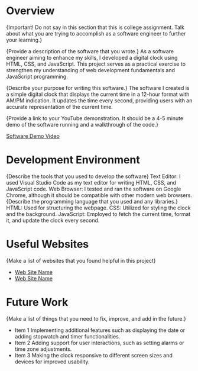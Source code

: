 # Overview

{Important! Do not say in this section that this is college assignment. Talk about what you are trying to accomplish as a software engineer to further your learning.}

{Provide a description of the software that you wrote.}
As a software engineer aiming to enhance my skills, I developed a digital clock using HTML, CSS, and JavaScript. This project serves as a practical exercise to strengthen my understanding of web development fundamentals and JavaScript programming.

{Describe your purpose for writing this software.}
The software I created is a simple digital clock that displays the current time in a 12-hour format with AM/PM indication. It updates the time every second, providing users with an accurate representation of the current time.

{Provide a link to your YouTube demonstration. It should be a 4-5 minute demo of the software running and a walkthrough of the code.}

[Software Demo Video](https://youtu.be/552XdOETPVc)

# Development Environment

{Describe the tools that you used to develop the software}
Text Editor: I used Visual Studio Code as my text editor for writing HTML, CSS, and JavaScript code.
Web Browser: I tested and ran the software on Google Chrome, although it should be compatible with other modern web browsers.
{Describe the programming language that you used and any libraries.}
HTML: Used for structuring the webpage.
CSS: Utilized for styling the clock and the background.
JavaScript: Employed to fetch the current time, format it, and update the clock every second.
# Useful Websites

{Make a list of websites that you found helpful in this project}

- [Web Site Name](https://www.jschallenger.com/?source=post_page-----204ad241fb40--------------------------------)
- [Web Site Name](https://exercism.org/tracks/javascript?source=post_page-----204ad241fb40--------------------------------)

# Future Work

{Make a list of things that you need to fix, improve, and add in the future.}

- Item 1
Implementing additional features such as displaying the date or adding stopwatch and timer functionalities.
- Item 2
Adding support for user interactions, such as setting alarms or time zone adjustments.
- Item 3
Making the clock responsive to different screen sizes and devices for improved usability.